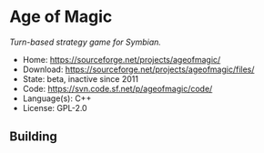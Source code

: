 # Age of Magic

_Turn-based strategy game for Symbian._

- Home: https://sourceforge.net/projects/ageofmagic/
- Download: https://sourceforge.net/projects/ageofmagic/files/
- State: beta, inactive since 2011
- Code: https://svn.code.sf.net/p/ageofmagic/code/
- Language(s): C++
- License: GPL-2.0

## Building

